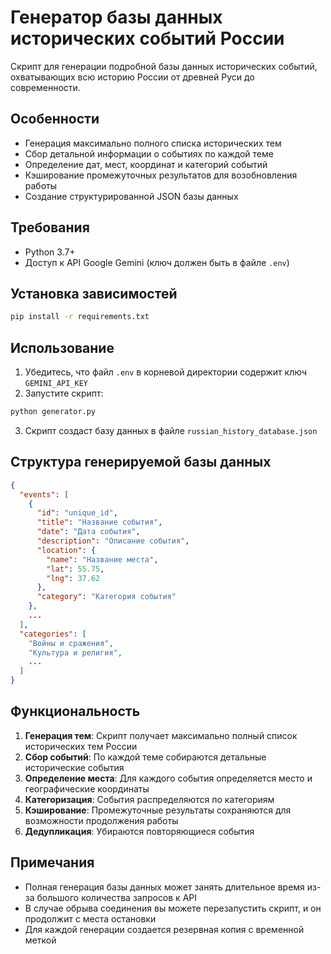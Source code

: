 
# Генератор базы данных исторических событий России

Скрипт для генерации подробной базы данных исторических событий, охватывающих всю историю России от древней Руси до современности.

## Особенности

- Генерация максимально полного списка исторических тем
- Сбор детальной информации о событиях по каждой теме
- Определение дат, мест, координат и категорий событий
- Кэширование промежуточных результатов для возобновления работы
- Создание структурированной JSON базы данных

## Требования

- Python 3.7+
- Доступ к API Google Gemini (ключ должен быть в файле `.env`)

## Установка зависимостей

```bash
pip install -r requirements.txt
```

## Использование

1. Убедитесь, что файл `.env` в корневой директории содержит ключ `GEMINI_API_KEY`
2. Запустите скрипт:

```bash
python generator.py
```

3. Скрипт создаст базу данных в файле `russian_history_database.json`

## Структура генерируемой базы данных

```json
{
  "events": [
    {
      "id": "unique_id",
      "title": "Название события",
      "date": "Дата события",
      "description": "Описание события",
      "location": {
        "name": "Название места",
        "lat": 55.75,
        "lng": 37.62
      },
      "category": "Категория события"
    },
    ...
  ],
  "categories": [
    "Войны и сражения",
    "Культура и религия",
    ...
  ]
}
```

## Функциональность

1. **Генерация тем**: Скрипт получает максимально полный список исторических тем России
2. **Сбор событий**: По каждой теме собираются детальные исторические события
3. **Определение места**: Для каждого события определяется место и географические координаты
4. **Категоризация**: События распределяются по категориям
5. **Кэширование**: Промежуточные результаты сохраняются для возможности продолжения работы
6. **Дедупликация**: Убираются повторяющиеся события

## Примечания

- Полная генерация базы данных может занять длительное время из-за большого количества запросов к API
- В случае обрыва соединения вы можете перезапустить скрипт, и он продолжит с места остановки
- Для каждой генерации создается резервная копия с временной меткой

